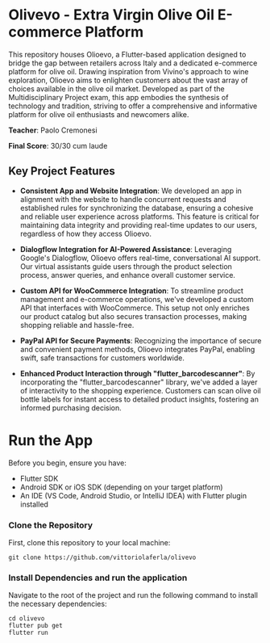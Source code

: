 # Olivevo - Extra Virgin Olive Oil E-commerce Platform

This repository houses Olioevo, a Flutter-based application designed to bridge the gap between retailers across Italy and a dedicated e-commerce platform for olive oil. Drawing inspiration from Vivino's approach to wine exploration, Olioevo aims to enlighten customers about the vast array of choices available in the olive oil market. Developed as part of the Multidisciplinary Project exam, this app embodies the synthesis of technology and tradition, striving to offer a comprehensive and informative platform for olive oil enthusiasts and newcomers alike.

**Teacher**: Paolo Cremonesi

**Final Score**: 30/30 cum laude


## Key Project Features

- **Consistent App and Website Integration**: We developed an app in alignment with the website to handle concurrent requests and established rules for synchronizing the database, ensuring a cohesive and reliable user experience across platforms. This feature is critical for maintaining data integrity and providing real-time updates to our users, regardless of how they access Olioevo.

- **Dialogflow Integration for AI-Powered Assistance**: Leveraging Google's Dialogflow, Olioevo offers real-time, conversational AI support. Our virtual assistants guide users through the product selection process, answer queries, and enhance overall customer service.

- **Custom API for WooCommerce Integration**: To streamline product management and e-commerce operations, we've developed a custom API that interfaces with WooCommerce. This setup not only enriches our product catalog but also secures transaction processes, making shopping reliable and hassle-free.

- **PayPal API for Secure Payments**: Recognizing the importance of secure and convenient payment methods, Olioevo integrates PayPal, enabling swift, safe transactions for customers worldwide.

- **Enhanced Product Interaction through "flutter_barcodescanner"**: By incorporating the "flutter_barcodescanner" library, we've added a layer of interactivity to the shopping experience. Customers can scan olive oil bottle labels for instant access to detailed product insights, fostering an informed purchasing decision.

# Run the App
Before you begin, ensure you have:
- Flutter SDK
- Android SDK or iOS SDK (depending on your target platform)
- An IDE (VS Code, Android Studio, or IntelliJ IDEA) with Flutter plugin installed

### Clone the Repository

First, clone this repository to your local machine:

```shell
git clone https://github.com/vittoriolaferla/olivevo
```
### Install Dependencies and run the application

Navigate to the root of the project and run the following command to install the necessary dependencies:

```shell
cd olivevo
flutter pub get
flutter run
```


